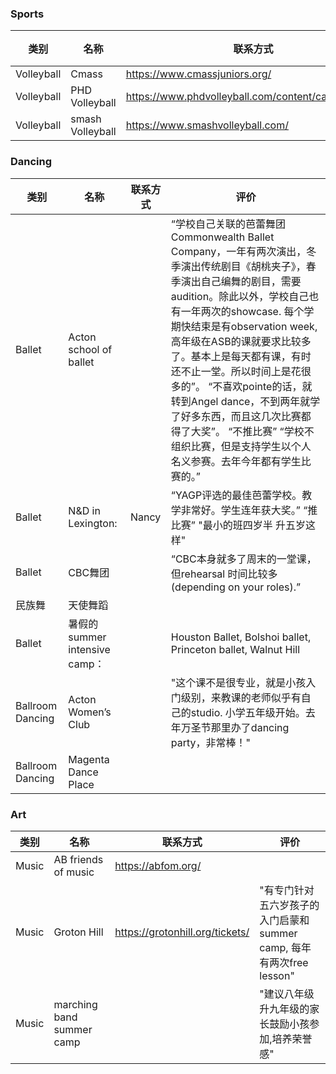### Sports

| 类别 | 名称 | 联系方式 | 评价 | 
|------|-----|--------|-----|
| Volleyball|Cmass | https://www.cmassjuniors.org/  | | 
| Volleyball|PHD Volleyball | https://www.phdvolleyball.com/content/camps/clinics | | 
| Volleyball|smash Volleyball | https://www.smashvolleyball.com/ | | 



### Dancing

| 类别 | 名称 | 联系方式 | 评价 | 
|------|-----|--------|-----|
| Ballet|Acton school of ballet   |        | “学校️自己关联的芭蕾舞团Commonwealth Ballet Company，一年有两次演出，冬季演出传统剧目《胡桃夹子》，春季演出自己编舞的剧目，需要audition。除此以外，学校自己也有一年两次的showcase. 每个学期快结束是有observation week, 高年级在ASB的课就要求比较多了。基本上是每天都有课，有时还不止一堂。所以时间上是花很多的”。 “不喜欢pointe的话，就转到Angel dance，不到两年就学了好多东西，而且这几次比赛都得了大奖”。 “不推比赛” “学校不组织比赛，但是支持学生以个人名义参赛。去年今年都有学生比赛的。” |    
| Ballet|N&D in Lexington: |  Nancy     | “YAGP评选的最佳芭蕾学校。教学非常好。学生连年获大奖。”  “推比赛” "最小的班四岁半 升五岁这样" |  
|Ballet |CBC舞团 |       | “CBC本身就多了周末的一堂课，但rehearsal 时间比较多(depending on your roles).”  |  
| 民族舞|天使舞蹈 |       | | 
| Ballet|暑假的summer intensive camp： |       | Houston Ballet, Bolshoi ballet, Princeton ballet, Walnut Hill| 
| Ballroom Dancing|Acton Women’s Club |       | "这个课不是很专业，就是小孩入门级别，来教课的老师似乎有自己的studio. 小学五年级开始。去年万圣节那里办了dancing party，非常棒！"| 
| Ballroom Dancing|Magenta Dance Place |       | | 

### Art

| 类别 | 名称 | 联系方式 | 评价 | 
|------|-----|--------|-----|
|Music|AB friends of music | https://abfom.org/  | | 
|Music|Groton Hill | https://grotonhill.org/tickets/  |"有专门针对五六岁孩子的入门启蒙和summer camp, 每年有两次free lesson" | 
|Music|marching band summer camp |  | "建议八年级升九年级的家长鼓励小孩参加,培养荣誉感"| 
